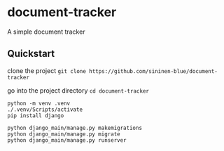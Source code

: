 # document-tracker
 A simple document tracker


## Quickstart
clone the project
``git clone https://github.com/sininen-blue/document-tracker``

go into the project directory
``cd document-tracker``

```
python -m venv .venv
./.venv/Scripts/activate
pip install django
```

```
python django_main/manage.py makemigrations
python django_main/manage.py migrate
python django_main/manage.py runserver
```
